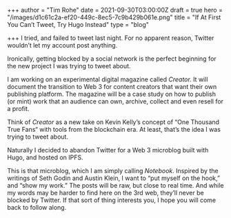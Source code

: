 +++
author = "Tim Rohe"
date = 2021-09-30T03:00:00Z
draft = true
hero = "/images/d1c61c2a-ef20-449c-8ec5-7c9b429b061e.png"
title = "If At First You Can’t Tweet, Try Hugo Instead"
type = "blog"

+++
I tried, and failed to tweet last night. For no apparent reason, Twitter wouldn’t let my account post anything.

Ironically, getting blocked by a social network is the perfect beginning for the new project I was trying to tweet about.

 I am working on an experimental digital magazine called _Creator._ It will document the transition to Web 3 for content creators that want their own publishing platform. The magazine will be a case study on how to publish (or mint) work that an audience can own, archive, collect and even resell for a profit.

Think of _Creator_ as a new take on Kevin Kelly’s concept of “One Thousand True Fans“ with tools from the blockchain era. At least, that’s the idea I was trying to tweet about. 

Naturally I decided to abandon Twitter for a Web 3 microblog built with Hugo, and hosted on IPFS.

This is that microblog, which I am simply calling _Notebook._ Inspired by the writings of Seth Godin and Austin Klein, I want to “put myself on the hook,” and “show my work.” The posts will be raw, but close to real time. And while my words may be harder to find here on the 3rd web, they’ll never be blocked by Twitter. If that sort of thing interests you, I hope you will come back to follow along. 